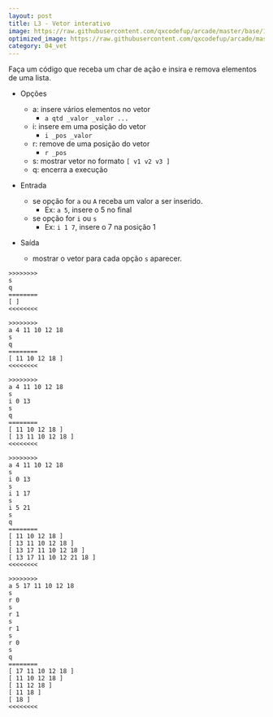 ```yaml
---
layout: post
title: L3 - Vetor interativo
image: https://raw.githubusercontent.com/qxcodefup/arcade/master/base/185/__capa.jpg
optimized_image: https://raw.githubusercontent.com/qxcodefup/arcade/master/.indexer/thumbs/185/Readme.jpg
category: 04_vet
---
```

<!-- DON'T EDIT THIS FILE, GENERATED BY SCRIPT -->
<!-- DON'T EDIT THIS FILE, GENERATED BY SCRIPT -->
<!-- DON'T EDIT THIS FILE, GENERATED BY SCRIPT -->
<!-- DON'T EDIT THIS FILE, GENERATED BY SCRIPT -->
<!-- DON'T EDIT THIS FILE, GENERATED BY SCRIPT -->



Faça um código que receba um char de ação e insira e remova elementos de uma lista.

- Opções
    - a: insere vários elementos no vetor
        - `a qtd _valor _valor ...`
    - i: insere em uma posição do vetor
        - `i _pos _valor`
    - r: remove de uma posição do vetor
        - `r _pos`
    - s: mostrar vetor no formato `[ v1 v2 v3 ]`
    - q: encerra a execução

- Entrada
    - se opção for `a` ou `A` receba um valor a ser inserido.
        - Ex: `a 5`, insere o 5 no final
    - se opção for `i` ou `s` 
        - Ex: `i 1 7`, insere o 7 na posição 1
- Saída
    - mostrar o vetor para cada opção `s` aparecer.

```
>>>>>>>>
s
q
========
[ ]
<<<<<<<<

>>>>>>>>
a 4 11 10 12 18
s
q
========
[ 11 10 12 18 ]
<<<<<<<<

>>>>>>>>
a 4 11 10 12 18
s
i 0 13
s
q
========
[ 11 10 12 18 ]
[ 13 11 10 12 18 ]
<<<<<<<<

>>>>>>>>
a 4 11 10 12 18
s
i 0 13
s
i 1 17
s
i 5 21
s
q
========
[ 11 10 12 18 ]
[ 13 11 10 12 18 ]
[ 13 17 11 10 12 18 ]
[ 13 17 11 10 12 21 18 ]
<<<<<<<<

>>>>>>>>
a 5 17 11 10 12 18
s
r 0
s
r 1
s
r 1
s
r 0
s
q
========
[ 17 11 10 12 18 ]
[ 11 10 12 18 ]
[ 11 12 18 ]
[ 11 18 ]
[ 18 ]
<<<<<<<<

```